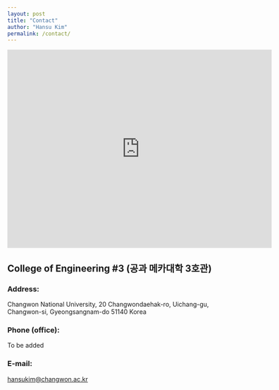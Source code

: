 ```yaml
---
layout: post
title: "Contact"
author: "Hansu Kim"
permalink: /contact/
---
```


<iframe src="https://www.google.com/maps/embed?pb=!1m18!1m12!1m3!1d927.7116955851735!2d128.69724933781518!3d35.24153333495915!2m3!1f0!2f0!3f0!3m2!1i1024!2i768!4f13.1!3m3!1m2!1s0x3568cc7e8882844b%3A0x14f5ca6453e58ce3!2z7Jqp64-ZIOywveybkOuMgO2Vmeq1kCDqs7XrjIAz7Zi46rSA!5e0!3m2!1sko!2skr!4v1660702071623!5m2!1sko!2skr" width="600" height="450" style="border:0;" allowfullscreen="" loading="lazy" referrerpolicy="no-referrer-when-downgrade"></iframe>
   
## College of Engineering #3 (공과 메카대학 3호관)
### Address: 
Changwon National University, 20 Changwondaehak-ro, Uichang-gu, Changwon-si, Gyeongsangnam-do 51140 Korea
### Phone (office): 
To be added
### E-mail: 
hansukim@changwon.ac.kr
